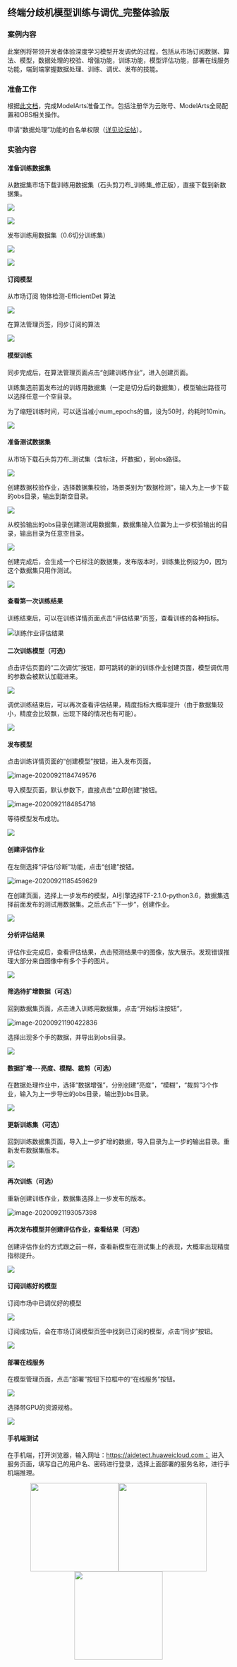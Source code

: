 ## 终端分歧机模型训练与调优_完整体验版

### 案例内容

此案例将带领开发者体验深度学习模型开发调优的过程，包括从市场订阅数据、算法、模型，数据处理的校验、增强功能，训练功能，模型评估功能，部署在线服务功能，端到端掌握数据处理、训练、调优、发布的技能。

### 准备工作

根据[此文档](https://github.com/huaweicloud/ModelArts-Lab/blob/master/docs/ModelArts准备工作/准备工作简易版.md)，完成ModelArts准备工作。包括注册华为云账号、ModelArts全局配置和OBS相关操作。

申请“数据处理”功能的白名单权限（[详见论坛帖](https://bbs.huaweicloud.com/forum/thread-78758-1-1.html)）。

### 实验内容

#### 准备训练数据集

从数据集市场下载训练用数据集（石头剪刀布\_训练集\_修正版），直接下载到新数据集。

![](./img/下载数据集_1.PNG)

![](./img/下载数据集_2.PNG)

发布训练用数据集（0.6切分训练集）

![](./img/发布训练集.PNG)

![](./img/训练集.PNG)

#### 订阅模型

从市场订阅 物体检测-EfficientDet 算法

![](./img/订阅算法.PNG)

在算法管理页签，同步订阅的算法

![](img/同步算法.png)

#### 模型训练

同步完成后，在算法管理页面点击“创建训练作业”，进入创建页面。

训练集选前面发布过的训练用数据集（一定是切分后的数据集），模型输出路径可以选择任意一个空目录。

为了缩短训练时间，可以适当减小num_epochs的值，设为50时，约耗时10min。

**![](./img/创建训练作业.PNG)**

#### 准备测试数据集

从市场下载石头剪刀布_测试集（含标注，坏数据），到obs路径。

![](./img/下载测试集.png)

 创建数据校验作业，选择数据集校验，场景类别为“数据检测”，输入为上一步下载的obs目录，输出到新空目录。

![](./img/数据校验.png)

从校验输出的obs目录创建测试用数据集，数据集输入位置为上一步校验输出的目录，输出目录为任意空目录。

![](./img/创建测试集.PNG)

创建完成后，会生成一个已标注的数据集，发布版本时，训练集比例设为0，因为这个数据集只用作测试。

![](./img/发布测试集.PNG)

#### 查看第一次训练结果

训练结束后，可以在训练详情页面点击“评估结果”页签，查看训练的各种指标。

![训练作业评估结果](./img/训练作业评估结果.PNG)

#### 二次训练模型（可选）

点击评估页面的“二次调优”按钮，即可跳转的新的训练作业创建页面，模型调优用的参数会被默认加载进来。

![](./img/二次调优.PNG)

调优训练结束后，可以再次查看评估结果，精度指标大概率提升（由于数据集较小，精度会比较飘，出现下降的情况也有可能）。

![](./img/二次调优结果.png)

#### 发布模型

点击训练详情页面的“创建模型”按钮，进入发布页面。

![image-20200921184749576](img/发布模型.png)

导入模型页面，默认参数下，直接点击“立即创建”按钮。

![image-20200921184854718](img/发布模型_2.png)

等待模型发布成功。

![](./img/发布模型_3.PNG)

#### 创建评估作业

在左侧选择“评估/诊断”功能，点击“创建”按钮。

![image-20200921185459629](img/创建评估作业.png)

在创建页面，选择上一步发布的模型，AI引擎选择TF-2.1.0-python3.6，数据集选择前面发布的测试用数据集。之后点击“下一步”，创建作业。

![](./img/创建评估作业_2.png)

#### 分析评估结果

评估作业完成后，查看评估结果，点击预测结果中的图像，放大展示。发现错误推理大部分来自图像中有多个手的图片。

![](./img/评估结果_2.PNG)

#### 筛选待扩增数据（可选）

回到数据集页面，点击进入训练用数据集，点击“开始标注按钮”，

![image-20200921190422836](img/筛选数据_0.PNG)

选择出现多个手的数据，并导出到obs目录。

![](./img/筛选数据.PNG)

#### 数据扩增---亮度、模糊、裁剪（可选）

在数据处理作业中，选择“数据增强”，分别创建“亮度”，“模糊”，“裁剪”3个作业，输入为上一步导出的obs目录，输出到obs目录。

![](./img/数据扩增.png)

#### 更新训练集（可选）

回到训练数据集页面，导入上一步扩增的数据，导入目录为上一步的输出目录。重新发布数据集版本。

![](img/跟新训练集.png)

#### 再次训练（可选）

重新创建训练作业，数据集选择上一步发布的版本。

![image-20200921193057398](img/创建训练作业_2.PNG)

#### 再次发布模型并创建评估作业，查看结果（可选）

创建评估作业的方式跟之前一样，查看新模型在测试集上的表现，大概率出现精度指标提升。

![](./img/评估结果_3.png)

#### 订阅训练好的模型

订阅市场中已调优好的模型

![](./img/订阅模型.PNG)

订阅成功后，会在市场订阅模型页签中找到已订阅的模型，点击“同步”按钮。

![](./img/订阅模型_2.PNG)

#### 部署在线服务

在模型管理页面，点击“部署”按钮下拉框中的“在线服务”按钮。

![](img/发布服务_1.png)

选择带GPU的资源规格。

![](img/发布服务_2.png)

#### 手机端测试

在手机端，打开浏览器，输入网址：https://aidetect.huaweicloud.com；
进入服务页面，填写自己的用户名、密码进行登录，选择上面部署的服务名称，进行手机端推理。
<center class="half">
    <img src="./img/phone_1.jpg"  width="200"/><img src="./img/phone_2.jpg"  width="200"/><img src="./img/phone_3.jpg"  width="200"/>
</center>
